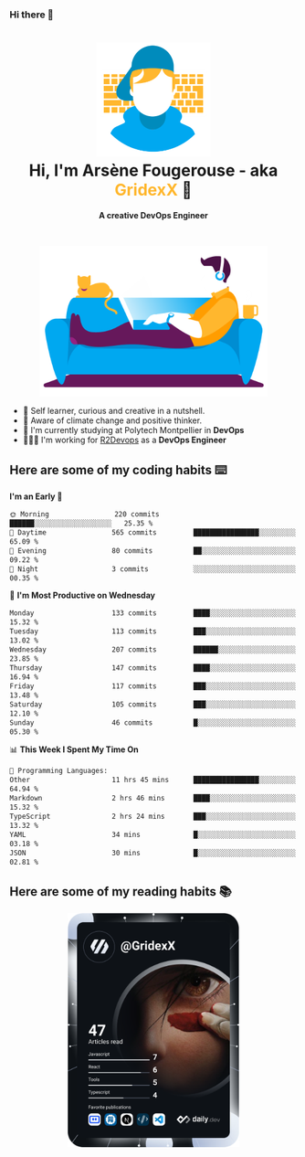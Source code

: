 ### Hi there 👋

<!--
**GridexX/gridexx** is a ✨ _special_ ✨ repository because its `README.md` (this file) appears on your GitHub profile.

Here are some ideas to get you started:

- 🔭 I’m currently working on ...
- 🌱 I’m currently learning ...
- 👯 I’m looking to collaborate on ...
- 🤔 I’m looking for help with ...
- 💬 Ask me about ...
- 📫 How to reach me: ...
- 😄 Pronouns: ...
- ⚡ Fun fact: ...
-->


<!-- Header -->
<h1 align="center">
  <img src="./images/user_profile.png" width="200">
  <br>
  Hi, I'm Arsène Fougerouse - aka <span style="color:#ffb72e">GridexX</span> 👋
</h1>


<p align="center">
  <b>A creative DevOps Engineer </b>
</p>
<br/>
<p align="center">
  <img src="./images/man_couch.png" width="400">
</p>

- 🎨 Self learner, curious and creative in a nutshell. 
- 🌱 Aware of climate change and positive thinker.
- 📕 I'm currently studying at Polytech Montpellier in **DevOps**
- 👨🏻‍💻 I'm working for [R2Devops](https://r2devops.io) as a **DevOps Engineer**


## Here are some of my coding habits ⌨️

<!-- Add a section about tech and Ops stack
  Like this one : https://github.com/Xanthus58#-tech-stack
-->
<!--START_SECTION:waka-->
**I'm an Early 🐤** 

```text
🌞 Morning                220 commits         ██████░░░░░░░░░░░░░░░░░░░   25.35 % 
🌆 Daytime                565 commits         ████████████████░░░░░░░░░   65.09 % 
🌃 Evening                80 commits          ██░░░░░░░░░░░░░░░░░░░░░░░   09.22 % 
🌙 Night                  3 commits           ░░░░░░░░░░░░░░░░░░░░░░░░░   00.35 % 
```
📅 **I'm Most Productive on Wednesday** 

```text
Monday                   133 commits         ████░░░░░░░░░░░░░░░░░░░░░   15.32 % 
Tuesday                  113 commits         ███░░░░░░░░░░░░░░░░░░░░░░   13.02 % 
Wednesday                207 commits         ██████░░░░░░░░░░░░░░░░░░░   23.85 % 
Thursday                 147 commits         ████░░░░░░░░░░░░░░░░░░░░░   16.94 % 
Friday                   117 commits         ███░░░░░░░░░░░░░░░░░░░░░░   13.48 % 
Saturday                 105 commits         ███░░░░░░░░░░░░░░░░░░░░░░   12.10 % 
Sunday                   46 commits          █░░░░░░░░░░░░░░░░░░░░░░░░   05.30 % 
```


📊 **This Week I Spent My Time On** 

```text
💬 Programming Languages: 
Other                    11 hrs 45 mins      ████████████████░░░░░░░░░   64.94 % 
Markdown                 2 hrs 46 mins       ████░░░░░░░░░░░░░░░░░░░░░   15.32 % 
TypeScript               2 hrs 24 mins       ███░░░░░░░░░░░░░░░░░░░░░░   13.32 % 
YAML                     34 mins             █░░░░░░░░░░░░░░░░░░░░░░░░   03.18 % 
JSON                     30 mins             █░░░░░░░░░░░░░░░░░░░░░░░░   02.81 % 
```


<!--END_SECTION:waka-->

## Here are some of my reading habits 📚
<div  align="center">
  <img src="./images/devcard.svg" width="300">
</div>
